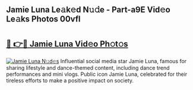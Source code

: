 ## Jamie Luna Le𝚊k𝚎d N𝚞𝚍e - Part-a9E Vid𝚎o Le𝚊ks Photos 00vfl

# <h2><a href="http://fbfhq4s.evod.top/?m=Jamie+Luna">🔗 👉🔴 Jamie Luna Vid𝚎o Ph𝚘t𝚘s</a></h2>

[![Jamie Luna N𝚞d𝚎s](https://i.imgur.com/8V9OHl7.gif)](http://fbfhq4s.evod.top/?m=Jamie+Luna)
Influential social media star Jamie Luna, famous for sharing lifestyle and dance-themed content, including dance trend performances and mini vlogs. Public icon Jamie Luna, celebrated for their tireless efforts to make a positive impact on society. 
